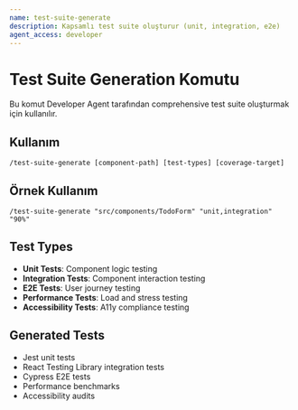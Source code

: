 ```yaml
---
name: test-suite-generate
description: Kapsamlı test suite oluşturur (unit, integration, e2e)
agent_access: developer
---
```


# Test Suite Generation Komutu

Bu komut Developer Agent tarafından comprehensive test suite oluşturmak için kullanılır.

## Kullanım
```
/test-suite-generate [component-path] [test-types] [coverage-target]
```

## Örnek Kullanım
```
/test-suite-generate "src/components/TodoForm" "unit,integration" "90%"
```

## Test Types
- **Unit Tests**: Component logic testing
- **Integration Tests**: Component interaction testing
- **E2E Tests**: User journey testing
- **Performance Tests**: Load and stress testing
- **Accessibility Tests**: A11y compliance testing

## Generated Tests
- Jest unit tests
- React Testing Library integration tests
- Cypress E2E tests
- Performance benchmarks
- Accessibility audits